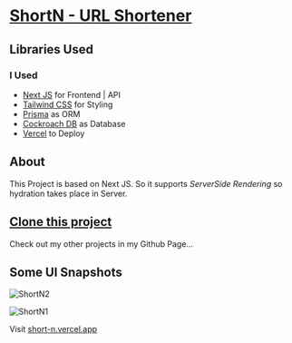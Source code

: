 
# [ShortN - URL Shortener](https://short-n.vercel.app/)

## Libraries Used

### I Used

- [Next JS](https://nextjs.org) for Frontend | API
- [Tailwind CSS](https://tailwindcss.com/) for Styling
- [Prisma](https://prisma.io/) as ORM
- [Cockroach DB](https://cockroachlabs.com) as Database
- [Vercel](https://vercel.com/) to Deploy

## About

This Project is based on Next JS. So it supports *ServerSide Rendering* so hydration takes place in Server.

## [Clone this project](https://github.com/marvelxcodes/ShortN)

Check out my other projects in my Github Page...


## Some UI Snapshots

![ShortN2](https://user-images.githubusercontent.com/96856179/183289507-187f436a-d401-4a0b-8974-9a60ae517d32.png)

![ShortN1](https://user-images.githubusercontent.com/96856179/183289512-32906634-aead-4fc1-b966-df5d4cc0b248.png)

Visit [short-n.vercel.app](https://short-n.vercel.app)
